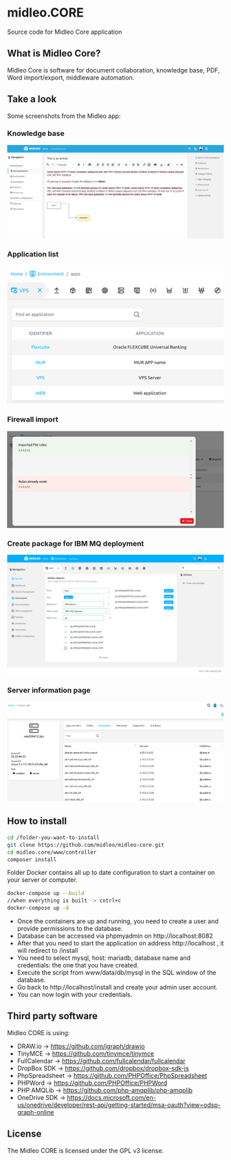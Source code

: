 # midleo.CORE

Source code for Midleo Core application

## What is Midleo Core?
Midleo Core is software for document collaboration, knowledge base, PDF, Word import/export, middleware automation.

## Take a look

Some screenshots from the Midleo app:

### Knowledge base
![The Midleo web app](https://github.com/midleo/midleo-core/blob/master/github.assets/knowledge-base.png?raw=true)

### Application list
![The Midleo web app](https://github.com/midleo/midleo-core/blob/master/github.assets/applications.png?raw=true)

### Firewall import
![The Midleo web app](https://github.com/midleo/midleo-core/blob/master/github.assets/firewall_import.png?raw=true)

### Create package for IBM MQ deployment
![The Midleo web app](https://github.com/midleo/midleo-core/blob/master/github.assets/ibm-mq-package.png?raw=true)

### Server information page
![The Midleo web app](https://github.com/midleo/midleo-core/blob/master/github.assets/server-info.png?raw=true)

## How to install

```bash
cd /folder-you-want-to-install
git clone https://github.com/midleo/midleo-core.git
cd midleo.core/www/controller
composer install
```

Folder Docker contains all up to date configuration to start a container on your server or computer.

```bash
docker-compose up --build
//when everything is built -> cntrl+c
docker-compose up -d
```

- Once the containers are up and running, you need to create a user and provide permissions to the database.
- Database can be accessed via phpmyadmin on http://localhost:8082
- After that you need to start the application on address http://localhost , it will redirect to /install
- You need to select mysql, host: mariadb, database name and credentials: the one that you have created.
- Execute the script from www/data/db/mysql in the SQL window of the database.
- Go back to http://localhost/install and create your admin user account.
- You can now login with your credentials.


## Third party software

Midleo CORE is using:

- DRAW.io -> https://github.com/jgraph/drawio
- TinyMCE -> https://github.com/tinymce/tinymce
- FullCalendar -> https://github.com/fullcalendar/fullcalendar
- DropBox SDK -> https://github.com/dropbox/dropbox-sdk-js
- PhpSpreadsheet -> https://github.com/PHPOffice/PhpSpreadsheet
- PHPWord -> https://github.com/PHPOffice/PHPWord
- PHP AMQLib -> https://github.com/php-amqplib/php-amqplib
- OneDrive SDK -> https://docs.microsoft.com/en-us/onedrive/developer/rest-api/getting-started/msa-oauth?view=odsp-graph-online


## License

The Midleo CORE is licensed under the GPL v3 license.